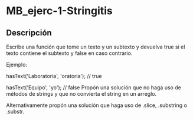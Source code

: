 # MB_ejerc-1-Stringitis

## Descripción
Escribe una función que tome un texto y un subtexto y devuelva true si el texto contiene el subtexto y false en caso contrario.

Ejemplo:

hasText('Laboratoria', 'oratoria');
// true

hasText('Equipo', 'yo');
// false
Propón una solución que no haga uso de métodos de strings y que no convierta el string en un arreglo.

Alternativamente propón una solución que haga uso de .slice, .substring o .substr.